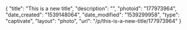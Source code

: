 {
    "title": "This is a new title",
    "description": "",
    "photoid": "177973964",
    "date_created": "1539148064",
    "date_modified": "1539299958",
    "type": "captivate",
    "layout": "photo",
    "url": "\/p\/this-is-a-new-title\/177973964"
}